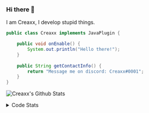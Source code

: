 ### Hi there 👋

I am Creaxx, I develop stupid things. 

```java
public class Creaxx implements JavaPlugin {

    public void onEnable() {
        System.out.println("Hello there!");
    }
    
    public String getContactInfo() {
        return "Message me on discord: Creaxx#0001";
    }
}
```

![Creaxx's Github Stats](https://github-readme-stats.vercel.app/api?username=CreaxxOG&show_icons=true&theme=dark&count_private=true)

<details>
  <summary>Code Stats</summary>

<!--START_SECTION:waka-->
![Code Time](http://img.shields.io/badge/Code%20Time-909%20hrs%2021%20mins-blue)

![Lines of code](https://img.shields.io/badge/From%20Hello%20World%20I%27ve%20Written-2%20Thousand%20lines%20of%20code-blue)

**🐱 My GitHub Data** 

> 🏆 597 Contributions in the Year 2022
 > 
> 📦 227.2 kB Used in GitHub's Storage 
 > 
> 🚫 Not Opted to Hire
 > 
> 📜 3 Public Repositories 
 > 
> 🔑 2 Private Repositories  
 > 
**I'm an Early 🐤** 

```text
🌞 Morning    15 commits     █░░░░░░░░░░░░░░░░░░░░░░░░   3.89% 
🌆 Daytime    178 commits    ███████████░░░░░░░░░░░░░░   46.11% 
🌃 Evening    173 commits    ███████████░░░░░░░░░░░░░░   44.82% 
🌙 Night      20 commits     █░░░░░░░░░░░░░░░░░░░░░░░░   5.18%

```
📅 **I'm Most Productive on Wednesday** 

```text
Monday       51 commits     ███░░░░░░░░░░░░░░░░░░░░░░   13.21% 
Tuesday      65 commits     ████░░░░░░░░░░░░░░░░░░░░░   16.84% 
Wednesday    67 commits     ████░░░░░░░░░░░░░░░░░░░░░   17.36% 
Thursday     51 commits     ███░░░░░░░░░░░░░░░░░░░░░░   13.21% 
Friday       47 commits     ███░░░░░░░░░░░░░░░░░░░░░░   12.18% 
Saturday     49 commits     ███░░░░░░░░░░░░░░░░░░░░░░   12.69% 
Sunday       56 commits     ███░░░░░░░░░░░░░░░░░░░░░░   14.51%

```


📊 **This Week I Spent My Time On** 

```text
💬 Programming Languages: 
Java                     9 hrs 10 mins       ████████████████████░░░░░   82.2% 
TypeScript               53 mins             ██░░░░░░░░░░░░░░░░░░░░░░░   8.0% 
Kotlin                   42 mins             █░░░░░░░░░░░░░░░░░░░░░░░░   6.28% 
XML                      16 mins             ░░░░░░░░░░░░░░░░░░░░░░░░░   2.39% 
YAML                     6 mins              ░░░░░░░░░░░░░░░░░░░░░░░░░   0.99%

🔥 Editors: 
IntelliJ                 11 hrs 10 mins      █████████████████████████   100.0%

```

**I Mostly Code in Java** 

```text
Java                     6 repos             ████████████████░░░░░░░░░   66.67% 
EJS                      1 repo              ██░░░░░░░░░░░░░░░░░░░░░░░   11.11% 
Kotlin                   1 repo              ██░░░░░░░░░░░░░░░░░░░░░░░   11.11% 
Python                   1 repo              ██░░░░░░░░░░░░░░░░░░░░░░░   11.11%

```



 Last Updated on 30/09/2022 18:36:33 UTC
<!--END_SECTION:waka-->
</details>
